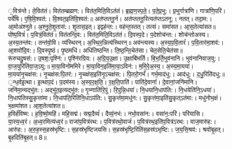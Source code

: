 

  
॒वित्र॑न्ते। ते॒वित॑तं। वित॑तम्ब्रह्मण:। वित॑त॒मिति॒विऽत॑तं। ब्र॒ह्म॒ण॒स्प॒ते॒। प॒ते॒प्र॒भु:। प्र॒भुर्गात्रा॑णि। गात्रा॑णि॒परि॑। पर्ये॑षि। ए॒षि॒वि॒श्वत॑:। वि॒श्वत॒इति॑वि॒श्वत॑:॥ अत॑प्ततनू॒र्न। अत॑प्ततनू॒रित्यत॑प्तऽतनू:। नतत्। तदा॒म:। आ॒मोअ॑श्नुते। अ॒श्नु॒ते॒शृ॒तास॑:। शृ॒तास॒इत्। इद्वह॑न्त:। वह॑न्त॒स्तत्। तत्सं। समा॑सत। आ॒स॒तेत्या॑सत॥  
पो॑ष्प॒वित्रं॑। प॒वित्रं॒वित॑तं। वित॑तन्दि॒व:। वित॑त॒मिति॒विऽत॑तं। दि॒वस्प॒दे। प॒देशोच॑न्त:। शोच॑न्तोअस्य। अ॒स्य॒तन्त॑व:। तन्त॑वो॒वि। व्य॑स्थिरन्। अ॒स्थि॒र॒न्नित्य॑स्थिरन्॥ अव॑न्त्यस्य। अ॒स्य॒प॒वि॒तारं॑। प॒वि॒तार॑मा॒शव॑:। आ॒शवो॑दि॒व:। दि॒वस्पृ॒ष्ठं। पृ॒ष्ठमधि॑। अधि॑तिष्ठन्ति। ति॒ष्ठ॒न्ति॒चेत॑सा। चेत॒सेति॒चेत॑सा॥  
रू॑रुचदु॒षस॑:। उ॒षश॒:पृश्नि॑:। पृश्नि॑रग्रिय:। अ॒ग्रि॒य॒उ॒क्षा। उ॒क्षाबि॑भर्ति। बि॒भ॒र्ति॒भुव॑नानि। भुव॑नानिवाज॒यु:। वा॒ज॒युरिति॑वा॒ज॒ऽयु:॥ मा॒या॒विनो॑ममिरे। मा॒या॒विन॒इति॑मा॒या॒ऽविन॑:। म॒मि॒रे॒अ॒स्य॒। अ॒स्य॒मा॒यया॑। मा॒यया॑नृ॒चक्ष॑स:। नृ॒चक्ष॑स:पि॒तर॑:। नृ॒चक्ष॑स॒इति॑नृ॒ऽचक्ष॑स:। पि॒तरो॒गर्भं॑। गर्भ॒माद॑धु:। आद॑धु:। द॒धु॒रिति॑दधु:॥  
॒न्ध॒र्वइ॒त्था। इ॒त्थाप॒दं। प॒दम॑स्य। अ॒स्य॒र॒क्ष॒ति॒। र॒क्ष॒ति॒पाति॑। पाति॑दे॒वानां॑। दे॒वानां॒जनि॑मानि। जनि॑मा॒न्यद्भु॑त:। अद्भु॑त॒इत्यद्भु॑त:॥ गृ॒भ्णाति॑रि॒पुं। रि॒पुन्नि॒धया॑। नि॒धया॑नि॒धाप॑ति:। नि॒धयेति॑नि॒ऽधया॑। नि॒धाप॑तिस्सु॒कृत्ता॑मा। नि॒धाप॑ति॒रिति॑नि॒धाऽप॑ति:। सु॒कृत्त॑मा॒मधु॑न:। सु॒कृत्त॑मा॒इति॑सु॒कृत्ऽत॑मा:। मधु॑नोभ॒क्षं। भ॒क्षमा॑शत। आ॒श॒तेत्या॑शत॥  
ह॒विर्ह॑विष्म:। ह॒वि॒ष्मो॒महि॑। महि॒सद्म॑। सद्म॒दैव्यं॑। दैव्यं॒नभ॑:। नभो॒वसा॑न:। वसा॑न॒:परि॑। परि॑यासि। या॒स्य॒ध्व॒रं। अ॒ध्व॒रमित्य॑ध्व॒रं॥ राजा॑प॒वित्र॑रथ:। प॒वित्र॑रथो॒वाजं॑। प॒वित्र॑रथ॒इति॑प॒वित्र॑ऽरथ:। वाज॒मारु॑ह:। आरु॑ह:। अ॒रु॒ह॒स्स॒हस्र॑भृष्टि:। स॒हस्र॑भृष्टिजयसि। स॒हस्र॑भृष्टि॒रिति॑स॒हस्र॑ऽभृष्टि:। ज॒य॒सि॒श्रव॑:। श्रवो॑बृ॒हत्। बृ॒हदिति॑बृ॒हत्॥ 8॥  
